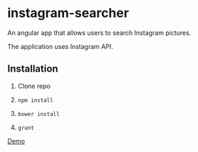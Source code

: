 # instagram-searcher
An angular app that allows users to search Instagram pictures.

The application uses Instagram API.

## Installation

1. Clone repo

2. `npm install`

3. `bower install`

4. `grunt`

 [Demo](http://populationtwo.github.io/instagram-searcher/)